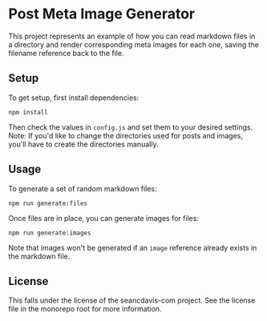 # Post Meta Image Generator

This project represents an example of how you can read markdown files in a directory and render corresponding meta images for each one, saving the filename reference back to the file.

## Setup

To get setup, first install dependencies:

    npm install

Then check the values in `config.js` and set them to your desired settings. Note: If you'd like to change the directories used for posts and images, you'll have to create the directories manually.

## Usage

To generate a set of random markdown files:

    npm run generate:files

Once files are in place, you can generate images for files:

    npm run generate:images

Note that images won't be generated if an `image` reference already exists in the markdown file.

## License

This falls under the license of the seancdavis-com project. See the license file in the monorepo root for more information.

